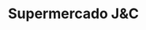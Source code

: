 ---
title: "Supermercado J&C"
url: /ciudad-autonoma-de-buenos-aires/supermercado-jyc/
shop: supermercado
---